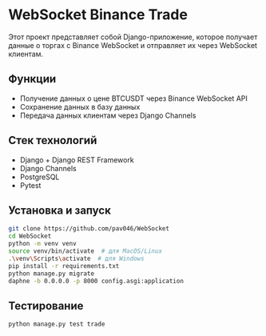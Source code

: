 # WebSocket Binance Trade

Этот проект представляет собой Django-приложение, которое получает данные о торгах с Binance WebSocket и отправляет их через WebSocket клиентам.

## Функции
- Получение данных о цене BTCUSDT через Binance WebSocket API
- Сохранение данных в базу данных
- Передача данных клиентам через Django Channels

## Стек технологий
- Django + Django REST Framework
- Django Channels
- PostgreSQL
- Pytest

## Установка и запуск

```sh
git clone https://github.com/pav046/WebSocket
cd WebSocket
python -m venv venv
source venv/bin/activate  # для MacOS/Linux
.\venv\Scripts\activate  # для Windows
pip install -r requirements.txt
python manage.py migrate
daphne -b 0.0.0.0 -p 8000 config.asgi:application
```

## Тестирование
```sh
python manage.py test trade
```
